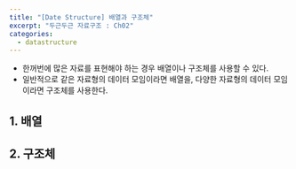 ```yaml
---
title: "[Date Structure] 배열과 구조체"
excerpt: "두근두근 자료구조 : Ch02"
categories: 
  - datastructure
---
```

- 한꺼번에 많은 자료를 표현해야 하는 경우 배열이나 구조체를 사용할 수 있다.
- 일반적으로 같은 자료형의 데이터 모임이라면 배열을, 다양한 자료형의 데이터 모임이라면 구조체를 사용한다.

## 1. 배열

## 2. 구조체
